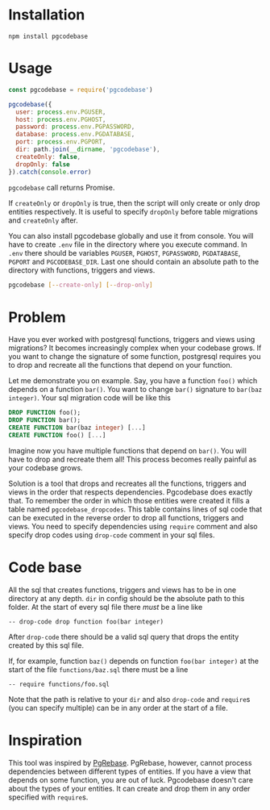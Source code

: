 # Installation

```
npm install pgcodebase
```

# Usage

```javascript
const pgcodebase = require('pgcodebase')

pgcodebase({
  user: process.env.PGUSER,
  host: process.env.PGHOST,
  password: process.env.PGPASSWORD,
  database: process.env.PGDATABASE,
  port: process.env.PGPORT,
  dir: path.join(__dirname, 'pgcodebase'),
  createOnly: false,
  dropOnly: false
}).catch(console.error)
```

`pgcodebase` call returns Promise.

If `createOnly` or `dropOnly` is true, then the script will only create or only drop entities respectively. It is useful to specify `dropOnly` before table migrations and `createOnly` after.

You can also install pgcodebase globally and use it from console. You will have to create `.env` file in the directory where you execute command. In `.env` there should be variables `PGUSER`, `PGHOST`, `PGPASSWORD`, `PGDATABASE`, `PGPORT` and `PGCODEBASE_DIR`. Last one should contain an absolute path to the directory with functions, triggers and views.

```bash
pgcodebase [--create-only] [--drop-only]
```

# Problem

Have you ever worked with postgresql functions, triggers and views using migrations? It becomes increasingly complex when your codebase grows. If you want to change the signature of some function, postgresql requires you to drop and recreate all the functions that depend on your function.

Let me demonstrate you on example. Say, you have a function `foo()` which depends on a function `bar()`. You want to change `bar()` signature to `bar(baz integer)`. Your sql migration code will be like this
```sql
DROP FUNCTION foo();
DROP FUNCTION bar();
CREATE FUNCTION bar(baz integer) [...]
CREATE FUNCTION foo() [...]
```
Imagine now you have multiple functions that depend on `bar()`. You will have to drop and recreate them all! This process becomes really painful as your codebase grows.

Solution is a tool that drops and recreates all the functions, triggers and views in the order that respects dependencies. Pgcodebase does exactly that. To remember the order in which those entities were created it fills a table named `pgcodebase_dropcodes`. This table contains lines of sql code that can be executed in the reverse order to drop all functions, triggers and views. You need to specify dependencies using `require` comment and also specify drop codes using `drop-code` comment in your sql files.

# Code base

All the sql that creates functions, triggers and views has to be in one directory at any depth. `dir` in config should be the absolute path to this folder. At the start of every sql file there *must* be a line like
```
-- drop-code drop function foo(bar integer)
```
After `drop-code` there should be a valid sql query that drops the entity created by this sql file.

If, for example, function `baz()` depends on function `foo(bar integer)` at the start of the file `functions/baz.sql` there must be a line
```
-- require functions/foo.sql
```
Note that the path is relative to your `dir` and also `drop-code` and `require`s (you can specify multiple) can be in any order at the start of a file.

# Inspiration

This tool was inspired by [PgRebase](https://github.com/oelmekki/pgrebase). PgRebase, however, cannot process dependencies between different types of entities. If you have a view that depends on some function, you are out of luck. Pgcodebase doesn't care about the types of your entities. It can create and drop them in any order specified with `require`s.